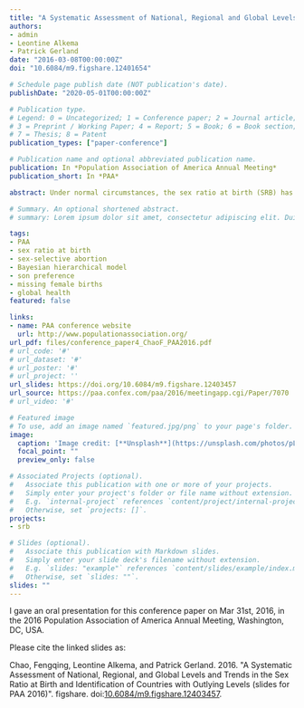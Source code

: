 ```yaml
---
title: "A Systematic Assessment of National, Regional and Global Levels and Trends in the Sex Ratio at Birth and Identification of Countries with Outlying Levels"
authors:
- admin
- Leontine Alkema
- Patrick Gerland
date: "2016-03-08T00:00:00Z"
doi: "10.6084/m9.figshare.12401654"

# Schedule page publish date (NOT publication's date).
publishDate: "2020-05-01T00:00:00Z"

# Publication type.
# Legend: 0 = Uncategorized; 1 = Conference paper; 2 = Journal article;
# 3 = Preprint / Working Paper; 4 = Report; 5 = Book; 6 = Book section;
# 7 = Thesis; 8 = Patent
publication_types: ["paper-conference"]

# Publication name and optional abbreviated publication name.
publication: In *Population Association of America Annual Meeting*
publication_short: In *PAA*

abstract: Under normal circumstances, the sex ratio at birth (SRB) has been reported to vary between 1.04 and 1.07. But gender discrimination and other factors associated with the SRB can result in different SRB levels. While SRB estimates have been published for various countries and periods, a systematic assessment of SRBs for all countries over time using all available data and reproducible estimation methods has not been reported to date. In this paper, we estimated country-specific SRBs for 212 countries and areas from 1990 to 2013 using a Bayesian hierarchical time series model and assessed the uncertainty in SRBs. The analysis is based on an extensive database with national-level data, including data from vital registration systems, international and national survey programs. We present results for countries and areas and identify country-years with SRBs which differ significantly from estimates that are typical for the country-specific region.

# Summary. An optional shortened abstract.
# summary: Lorem ipsum dolor sit amet, consectetur adipiscing elit. Duis posuere tellus ac convallis placerat. Proin tincidunt magna sed ex sollicitudin condimentum.

tags:
- PAA
- sex ratio at birth
- sex-selective abortion
- Bayesian hierarchical model
- son preference
- missing female births
- global health
featured: false

links:
- name: PAA conference website
  url: http://www.populationassociation.org/
url_pdf: files/conference_paper4_ChaoF_PAA2016.pdf
# url_code: '#'
# url_dataset: '#'
# url_poster: '#'
# url_project: ''
url_slides: https://doi.org/10.6084/m9.figshare.12403457
url_source: https://paa.confex.com/paa/2016/meetingapp.cgi/Paper/7070
# url_video: '#'

# Featured image
# To use, add an image named `featured.jpg/png` to your page's folder. 
image:
  caption: 'Image credit: [**Unsplash**](https://unsplash.com/photos/pLCdAaMFLTE)'
  focal_point: ""
  preview_only: false

# Associated Projects (optional).
#   Associate this publication with one or more of your projects.
#   Simply enter your project's folder or file name without extension.
#   E.g. `internal-project` references `content/project/internal-project/index.md`.
#   Otherwise, set `projects: []`.
projects:
- srb

# Slides (optional).
#   Associate this publication with Markdown slides.
#   Simply enter your slide deck's filename without extension.
#   E.g. `slides: "example"` references `content/slides/example/index.md`.
#   Otherwise, set `slides: ""`.
slides: ""
---
```


I gave an oral presentation for this conference paper on Mar 31st, 2016, in the 2016 Population Association of America Annual Meeting, Washington, DC, USA.

Please cite the linked slides as:

Chao, Fengqing, Leontine Alkema, and Patrick Gerland. 2016. "A Systematic Assessment of National, Regional, and Global Levels and Trends in the Sex Ratio at Birth and Identification of Countries with Outlying Levels (slides for PAA 2016)". figshare. doi:[10.6084/m9.figshare.12403457](https://doi.org/10.6084/m9.figshare.12403457).
